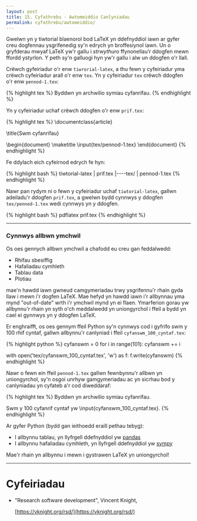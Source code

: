 ```yaml
---
layout: post
title: 15. Cyfathrebu - Awtomeiddio Canlyniadau
permalink: cyfathrebu/awtomeiddio/
---
```


Gwelwn yn y tiwtorial blaenorol bod LaTeX yn ddefnyddiol iawn ar gyfer creu
dogfennau ysgrifenedig sy'n edrych yn broffesiynol iawn.
Un o gryfderau mwyaf LaTeX yw'r gallu i *strwythuro* ffynonellau’r ddogfen mewn
ffordd ystyrlon.
Y peth sy'n galluogi hyn yw'r gallu i alw un ddogfen o'r llall.

Crëwch gyfeiriadur o'r enw `tiwrorial-latex`, a thu fewn y cyfeiriadur yma crëwch
cyfeiriadur arall o'r enw `tex`.
Yn y cyfeiriadur `tex` crëwch ddogfen o'r enw `pennod-1.tex`:

{% highlight tex %}
Byddwn yn archwilio symiau cyfanrifau.
{% endhighlight %}

Yn y cyfeiriadur uchaf crëwch ddogfen o'r enw `prif.tex`:

{% highlight tex %}
\documentclass{article}

\title{Swm cyfanrifau}

\begin{document}
    \maketitle
    \input{tex/pennod-1.tex}
\end{document}
{% endhighlight %}

Fe ddylach eich cyfeirnod edrych fe hyn:

{% highlight bash %}
tiwtorial-latex
|    prif.tex
|----tex/
     | pennod-1.tex
{% endhighlight %}

Nawr pan rydym ni o fewn y cyfeiriadur uchaf `tiwtorial-latex`, gallwn
adeiladu'r ddogfen `prif.tex`, a gwelwn bydd cynnwys y ddogfen
`tex/pennod-1.tex` wedi cynnwys yn y ddogfen.

{% highlight bash %}
pdflatex prif.tex
{% endhighlight %}

---

### Cynnwys allbwn ymchwil

Os oes gennych allbwn ymchwil a chafodd eu creu gan feddalwedd:

  + Rhifau sbesiffig
  + Hafaliadau cymhleth
  + Tablau data
  + Plotiau

mae'n hawdd iawn gwneud camgymeriadau trwy ysgrifennu'r rhain gyda llaw i mewn
i'r dogfen LaTeX.
Mae hefyd yn hawdd iawn i'r allbynnau yma mynd "out-of-date" wrth i'r ymchwil
mynd yn ei flaen.
Ymarferion gorau yw allbynnu'r rhain yn syth o'ch meddalwedd yn uniongyrchol i
ffeil a bydd yn cael ei gynnwys yn y ddogfen LaTeX.

Er enghraifft, os oes gennym ffeil Python sy'n cynnwys cod i gyfrifo swm y 100
rhif cyntaf, gallwn allbynnu'r canlyniad i ffeil `cyfanswm_100_cyntaf.tex`:

{% highlight python %}
cyfanswm = 0
for i in range(101):
    cyfanswm += i

with open('tex/cyfanswm_100_cyntaf.tex', 'w') as f:
    f.write(cyfanswm)
{% endhighlight %}

Nawr o fewn ein ffeil `pennod-1.tex` gallwn fewnbynnu'r allbwn yn uniongyrchol,
sy'n osgoi unrhyw gamgymeriadau ac yn sicrhau bod y canlyniadau yn cyfateb a'r
cod diweddaraf:

{% highlight tex %}
Byddwn yn archwilio symiau cyfanrifau.

Swm y 100 cyfanrif cyntaf yw \input{cyfanswm_100_cyntaf.tex}.
{% endhighlight %}

Ar gyfer Python (bydd gan ieithoedd eraill pethau tebyg):

 + I allbynnu tablau, yn llyfrgell ddefnyddiol yw [pandas](https://pandas.pydata.org/pandas-docs/stable/generated/pandas.DataFrame.to_latex.html)
 + I allbynnu hafaliadau cymhleth, yn llyfrgell ddefnyddiol yw [sympy](https://docs.sympy.org/latest/tutorial/printing.html)

Mae'r rhain yn allbynnu i mewn i gystrawen LaTeX yn uniongyrchol!

---

# Cyfeiriadau

+ "Research software development", Vincent Knight,
  
  [https://vknight.org/rsd/](https://vknight.org/rsd/)
